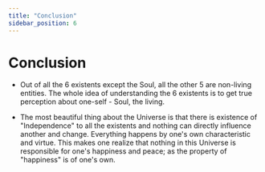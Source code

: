 ```yaml
---
title: "Conclusion"
sidebar_position: 6
---
```


# Conclusion

- Out of all the 6 existents except the Soul, all the other 5 are non-living entities. The whole idea of understanding the 6 existents is to get true perception about one-self - Soul, the living.

- The most beautiful thing about the Universe is that there is existence of "Independence" to all the existents and nothing can directly influence another and change. Everything happens by one's own characteristic and virtue. This makes one realize that nothing in this Universe is responsible for one's happiness and peace; as the property of "happiness" is of one's own.
